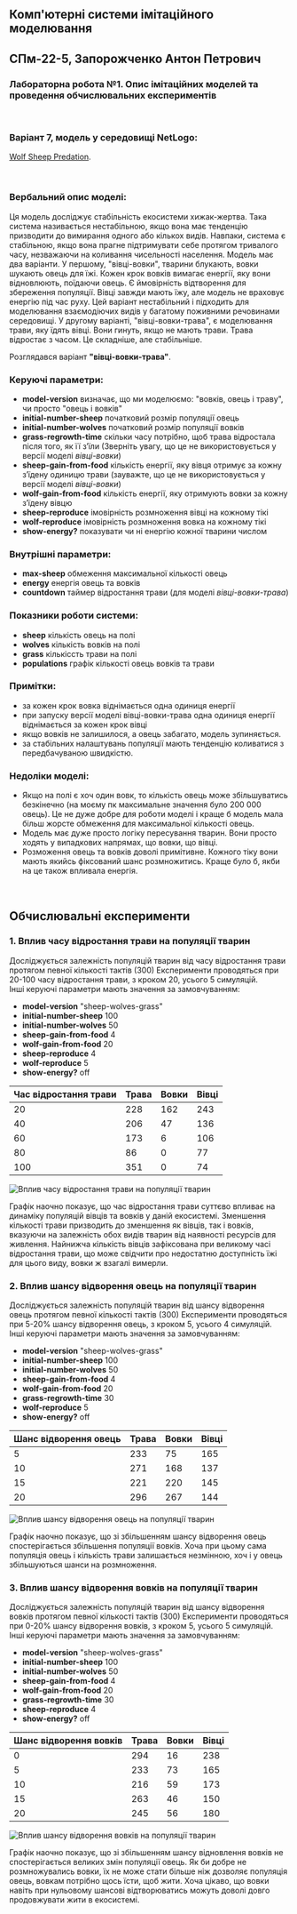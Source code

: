 ## Комп'ютерні системи імітаційного моделювання
## СПм-22-5, **Запорожченко Антон Петрович**
### Лабораторна робота №**1**. Опис імітаційних моделей та проведення обчислювальних експериментів

<br>

### Варіант 7, модель у середовищі NetLogo:
[Wolf Sheep Predation](http://www.netlogoweb.org/launch#http://www.netlogoweb.org/assets/modelslib/Sample%20Models/Biology/Wolf%20Sheep%20Predation.nlogo).

<br>

### Вербальний опис моделі:
Ця модель досліджує стабільність екосистеми хижак-жертва. Така система називається нестабільною, якщо вона має тенденцію призводити до вимирання одного або кількох видів. Навпаки, система є стабільною, якщо вона прагне підтримувати себе протягом тривалого часу, незважаючи на коливання чисельності населення.
Модель має два варіанти. У першому, "вівці-вовки", тварини блукають, вовки шукають овець для їжі. Кожен крок вовків вимагає енергії, яку вони відновлюють, поїдаючи овець. Є ймовірність відтворення для збереження популяції. Вівці завжди мають їжу, але модель не враховує енергію під час руху. Цей варіант нестабільний і підходить для моделювання взаємодіючих видів у багатому поживними речовинами середовищі.
У другому варіанті, "вівці-вовки-трава", є моделювання трави, яку їдять вівці. Вони гинуть, якщо не мають трави. Трава відростає з часом. Це складніше, але стабільніше.

Розглядався варіант **"вівці-вовки-трава"**.

### Керуючі параметри:
- **model-version** визначає, що ми моделюємо: "вовків, овець і траву", чи просто "овець і вовків"
- **initial-number-sheep** початковий розмір популяції овець
- **initial-number-wolves** початковий розмір популяції вовків
- **grass-regrowth-time** скільки часу потрібно, щоб трава відростала після того, як її з’їли (Зверніть увагу, що це не використовується у версії моделі *вівці-вовки*)
- **sheep-gain-from-food** кількість енергії, яку вівця отримує за кожну з’їдену одиницю трави (зауважте, що це не використовується у версії моделі *вівці-вовки*)
- **wolf-gain-from-food** кількість енергії, яку отримують вовки за кожну з’їдену вівцю
- **sheep-reproduce** імовірність розмноження вівці на кожному тікі
- **wolf-reproduce** імовірність розмноження вовка на кожному тікі
- **show-energy?** показувати чи ні енергію кожної тварини числом

### Внутрішні параметри:
- **max-sheep** обмеження максимальної кількості овець
- **energy** енергія овець та вовків
- **countdown** таймер відростання трави (для моделі *вівці-вовки-трава*)

### Показники роботи системи:
- **sheep** кількість овець на полі
- **wolves** кількість вовків на полі
- **grass** кількіссть трави на полі
- **populations** графік кількості овець вовків та трави
  
### Примітки:
- за кожен крок вовка віднімається одна одиниця енергії
- при запуску версії моделі вівці-вовки-трава одна одиниця енергії віднімається за кожен крок вівці
- якщо вовків не залишилося, а овець забагато, модель зупиняється.
- за стабільних налаштувань популяції мають тенденцію коливатися з передбачуваною швидкістю.
  
### Недоліки моделі:
- Якщо на полі є хоч один вовк, то кількість овець може збільшуватись безкінечно (на моєму пк максимальне значення було 200 000 овець). Це не дуже добре для роботи моделі і краще б модель мала більш жорсте обмеження для максимальної кількості овець.
- Модель має дуже просто логіку пересування тварин. Вони просто ходять у випадкових напрямах, що вовки, що вівці.
- Розможення овець та вовків доволі примітивне. Кожного тіку вони мають якийсь фіксований шанс розмножитись. Краще було б, якби на це також впливала енергія. 

<br>

## Обчислювальні експерименти
### 1. Вплив часу відростання трави на популяції тварин
Досліджується залежність популяцій тварин від часу відростання трави протягом певної кількості тактів (300)
Експерименти проводяться при 20-100 часу відростання трави, з кроком 20, усього 5 симуляцій.  
Інші керуючі параметри мають значення за замовчуванням:
- **model-version** "sheep-wolves-grass"
- **initial-number-sheep** 100
- **initial-number-wolves** 50
- **sheep-gain-from-food** 4
- **wolf-gain-from-food** 20
- **sheep-reproduce** 4
- **wolf-reproduce** 5
- **show-energy?** off

<table>
<thead>
<tr><th>Час відростання трави</th><th>Трава</th><th>Вовки</th><th>Вівці</th></tr>
</thead>
<tbody>
<tr><td>20</td><td>228</td><td>162</td><td>243</td></tr>
<tr><td>40</td><td>206</td><td>47</td><td>136</td></tr>
<tr><td>60</td><td>173</td><td>6</td><td>106</td></tr>
<tr><td>80</td><td>86</td><td>0</td><td>77</td></tr>
<tr><td>100</td><td>351</td><td>0</td><td>74</td></tr>
</tbody>
</table>

![Вплив часу відростання трави на популяції тварин](fig1.png)

Графік наочно показує, що  час відростання трави суттєво впливає на динаміку популяцій вівців та вовків у даній екосистемі. Зменшення кількості трави призводить до зменшення як вівців, так і вовків, вказуючи на залежність обох видів тварин від наявності ресурсів для живлення. Найнижча кількість вівців зафіксована при великому часі відростання трави, що може свідчити про недостатню доступність їжі для цього виду, вовки ж взагалі вимерли.

### 2. Вплив шансу відворення овець на популяції тварин
Досліджується залежність популяцій тварин від шансу відворення овець протягом певної кількості тактів (300)
Експерименти проводяться при 5-20% шансу відворення овець, з кроком 5, усього 4 симуляцій.  
Інші керуючі параметри мають значення за замовчуванням:
- **model-version** "sheep-wolves-grass"
- **initial-number-sheep** 100
- **initial-number-wolves** 50
- **sheep-gain-from-food** 4
- **wolf-gain-from-food** 20
- **grass-regrowth-time** 30
- **wolf-reproduce** 5
- **show-energy?** off

<table>
<thead>
<tr><th>Шанс відворення овець</th><th>Трава</th><th>Вовки</th><th>Вівці</th></tr>
</thead>
<tbody>
<tr><td>5</td><td>233</td><td>75</td><td>165</td></tr>
<tr><td>10</td><td>271</td><td>168</td><td>137</td></tr>
<tr><td>15</td><td>221</td><td>220</td><td>145</td></tr>
<tr><td>20</td><td>296</td><td>267</td><td>144</td></tr>
</tbody>
</table>

![Вплив шансу відворення овець на популяції тварин](fig2.png)

Графік наочно показує, що зі збільшенням шансу відворення овець спостерігається збільшення популяції вовків. Хоча при цьому сама популяція овець і кількість трави залишається незмінною, хоч і у овець збільшуються шанси на розмноження.


### 3. Вплив шансу відворення вовків на популяції тварин
Досліджується залежність популяцій тварин від шансу відворення вовків протягом певної кількості тактів (300)
Експерименти проводяться при 0-20% шансу відворення вовків, з кроком 5, усього 5 симуляцій.  
Інші керуючі параметри мають значення за замовчуванням:
- **model-version** "sheep-wolves-grass"
- **initial-number-sheep** 100
- **initial-number-wolves** 50
- **sheep-gain-from-food** 4
- **wolf-gain-from-food** 20
- **grass-regrowth-time** 30
- **sheep-reproduce** 4
- **show-energy?** off

<table>
<thead>
<tr><th>Шанс відворення вовків</th><th>Трава</th><th>Вовки</th><th>Вівці</th></tr>
</thead>
<tbody>
<tr><td>0</td><td>294</td><td>16</td><td>238</td></tr>
<tr><td>5</td><td>233</td><td>73</td><td>165</td></tr>
<tr><td>10</td><td>216</td><td>59</td><td>173</td></tr>
<tr><td>15</td><td>263</td><td>46</td><td>150</td></tr>
<tr><td>20</td><td>245</td><td>56</td><td>180</td></tr>
</tbody>
</table>

![Вплив шансу відворення вовків на популяції тварин](fig3.png)

Графік наочно показує, що зі збільшенням шансу відновлення вовків не спостерігається великих змін популяції овець. Як би добре не розмножувались вовки, їх не може стати більше ніж дозволяє популяція овець, вовкам потрібно щось їсти, щоб жити. Хоча цікаво, що вовки навіть при нульовому шансові відтворюватись можуть доволі довго продовжувати жити в екосистемі.
